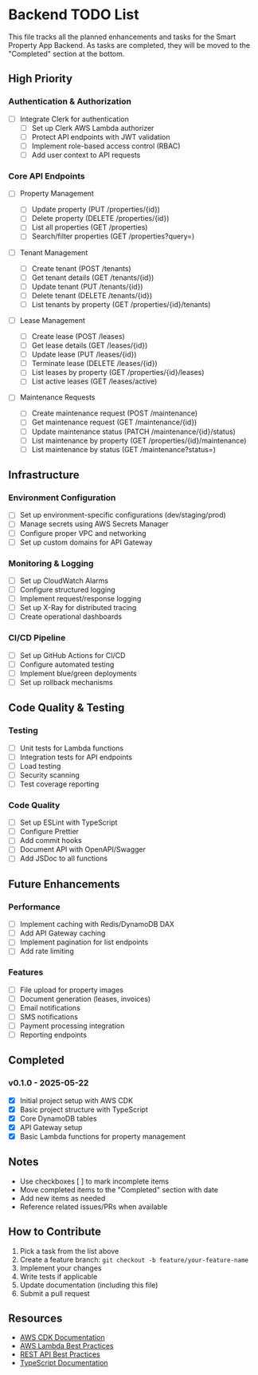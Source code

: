 # Backend TODO List

This file tracks all the planned enhancements and tasks for the Smart Property App Backend. As tasks are completed, they will be moved to the "Completed" section at the bottom.

## High Priority

### Authentication & Authorization

- [ ] Integrate Clerk for authentication
  - [ ] Set up Clerk AWS Lambda authorizer
  - [ ] Protect API endpoints with JWT validation
  - [ ] Implement role-based access control (RBAC)
  - [ ] Add user context to API requests

### Core API Endpoints

- [ ] Property Management

  - [ ] Update property (PUT /properties/{id})
  - [ ] Delete property (DELETE /properties/{id})
  - [ ] List all properties (GET /properties)
  - [ ] Search/filter properties (GET /properties?query=)

- [ ] Tenant Management

  - [ ] Create tenant (POST /tenants)
  - [ ] Get tenant details (GET /tenants/{id})
  - [ ] Update tenant (PUT /tenants/{id})
  - [ ] Delete tenant (DELETE /tenants/{id})
  - [ ] List tenants by property (GET /properties/{id}/tenants)

- [ ] Lease Management

  - [ ] Create lease (POST /leases)
  - [ ] Get lease details (GET /leases/{id})
  - [ ] Update lease (PUT /leases/{id})
  - [ ] Terminate lease (DELETE /leases/{id})
  - [ ] List leases by property (GET /properties/{id}/leases)
  - [ ] List active leases (GET /leases/active)

- [ ] Maintenance Requests
  - [ ] Create maintenance request (POST /maintenance)
  - [ ] Get maintenance request (GET /maintenance/{id})
  - [ ] Update maintenance status (PATCH /maintenance/{id}/status)
  - [ ] List maintenance by property (GET /properties/{id}/maintenance)
  - [ ] List maintenance by status (GET /maintenance?status=)

## Infrastructure

### Environment Configuration

- [ ] Set up environment-specific configurations (dev/staging/prod)
- [ ] Manage secrets using AWS Secrets Manager
- [ ] Configure proper VPC and networking
- [ ] Set up custom domains for API Gateway

### Monitoring & Logging

- [ ] Set up CloudWatch Alarms
- [ ] Configure structured logging
- [ ] Implement request/response logging
- [ ] Set up X-Ray for distributed tracing
- [ ] Create operational dashboards

### CI/CD Pipeline

- [ ] Set up GitHub Actions for CI/CD
- [ ] Configure automated testing
- [ ] Implement blue/green deployments
- [ ] Set up rollback mechanisms

## Code Quality & Testing

### Testing

- [ ] Unit tests for Lambda functions
- [ ] Integration tests for API endpoints
- [ ] Load testing
- [ ] Security scanning
- [ ] Test coverage reporting

### Code Quality

- [ ] Set up ESLint with TypeScript
- [ ] Configure Prettier
- [ ] Add commit hooks
- [ ] Document API with OpenAPI/Swagger
- [ ] Add JSDoc to all functions

## Future Enhancements

### Performance

- [ ] Implement caching with Redis/DynamoDB DAX
- [ ] Add API Gateway caching
- [ ] Implement pagination for list endpoints
- [ ] Add rate limiting

### Features

- [ ] File upload for property images
- [ ] Document generation (leases, invoices)
- [ ] Email notifications
- [ ] SMS notifications
- [ ] Payment processing integration
- [ ] Reporting endpoints

## Completed

### v0.1.0 - 2025-05-22

- [x] Initial project setup with AWS CDK
- [x] Basic project structure with TypeScript
- [x] Core DynamoDB tables
- [x] API Gateway setup
- [x] Basic Lambda functions for property management

## Notes

- Use checkboxes [ ] to mark incomplete items
- Move completed items to the "Completed" section with date
- Add new items as needed
- Reference related issues/PRs when available

## How to Contribute

1. Pick a task from the list above
2. Create a feature branch: `git checkout -b feature/your-feature-name`
3. Implement your changes
4. Write tests if applicable
5. Update documentation (including this file)
6. Submit a pull request

## Resources

- [AWS CDK Documentation](https://docs.aws.amazon.com/cdk/v2/guide/home.html)
- [AWS Lambda Best Practices](https://docs.aws.amazon.com/lambda/latest/operatorguide/best-practices.html)
- [REST API Best Practices](https://restfulapi.net/)
- [TypeScript Documentation](https://www.typescriptlang.org/docs/)
